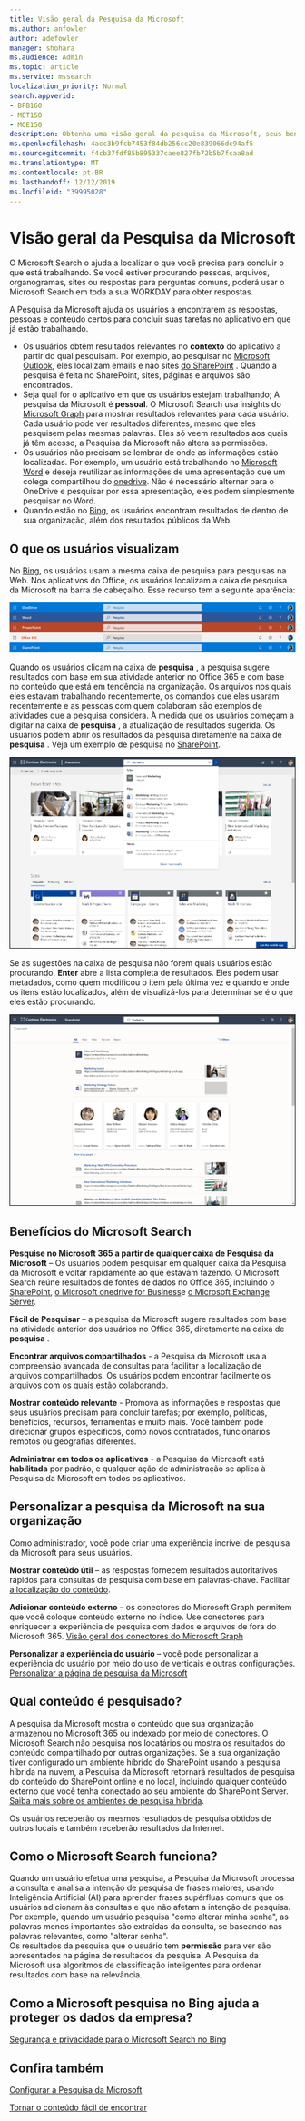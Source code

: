 ```yaml
---
title: Visão geral da Pesquisa da Microsoft
ms.author: anfowler
author: adefowler
manager: shohara
ms.audience: Admin
ms.topic: article
ms.service: mssearch
localization_priority: Normal
search.appverid:
- BFB160
- MET150
- MOE150
description: Obtenha uma visão geral da pesquisa da Microsoft, seus benefícios e quais aplicativos dão suporte à pesquisa da Microsoft.
ms.openlocfilehash: 4acc3b9fcb7453f84db256cc20e839066dc94af5
ms.sourcegitcommit: f4cb37fdf85b895337caee827fb72b5b7fcaa8ad
ms.translationtype: MT
ms.contentlocale: pt-BR
ms.lasthandoff: 12/12/2019
ms.locfileid: "39995028"
---
```

# <a name="overview-of-microsoft-search"></a>Visão geral da Pesquisa da Microsoft

O Microsoft Search o ajuda a localizar o que você precisa para concluir o que está trabalhando. Se você estiver procurando pessoas, arquivos, organogramas, sites ou respostas para perguntas comuns, poderá usar o Microsoft Search em toda a sua WORKDAY para obter respostas.

A Pesquisa da Microsoft ajuda os usuários a encontrarem as respostas, pessoas e conteúdo certos para concluir suas tarefas no aplicativo em que já estão trabalhando.

- Os usuários obtêm resultados relevantes no **contexto** do aplicativo a partir do qual pesquisam. Por exemplo, ao pesquisar no [Microsoft Outlook](https://www.microsoft.com/outlook), eles localizam emails e não sites [do SharePoint](http://sharepoint.com/) . Quando a pesquisa é feita no SharePoint, sites, páginas e arquivos são encontrados.
- Seja qual for o aplicativo em que os usuários estejam trabalhando; A pesquisa da Microsoft é **pessoal**. O Microsoft Search usa insights do [Microsoft Graph](https://developer.microsoft.com/graph/) para mostrar resultados relevantes para cada usuário. Cada usuário pode ver resultados diferentes, mesmo que eles pesquisem pelas mesmas palavras. Eles só veem resultados aos quais já têm acesso, a Pesquisa da Microsoft não altera as permissões.
- Os usuários não precisam se lembrar de onde as informações estão localizadas. Por exemplo, um usuário está trabalhando no [Microsoft Word](https://products.office.com/word) e deseja reutilizar as informações de uma apresentação que um colega compartilhou do [onedrive](https://onedrive.live.com/about/). Não é necessário alternar para o OneDrive e pesquisar por essa apresentação, eles podem simplesmente pesquisar no Word.
- Quando estão no [Bing](https://bing.com), os usuários encontram resultados de dentro de sua organização, além dos resultados públicos da Web.

## <a name="what-users-see"></a>O que os usuários visualizam

No [Bing](https://bing.com), os usuários usam a mesma caixa de pesquisa para pesquisas na Web. Nos aplicativos do Office, os usuários localizam a caixa de pesquisa da Microsoft na barra de cabeçalho. Esse recurso tem a seguinte aparência:

![Capturas de tela de janelas de aplicativos com a caixa do Microsoft Search no cabeçalho](media/Headings_520.png)

Quando os usuários clicam na caixa de **pesquisa** , a pesquisa sugere resultados com base em sua atividade anterior no Office 365 e com base no conteúdo que está em tendência na organização. Os arquivos nos quais eles estavam trabalhando recentemente, os comandos que eles usaram recentemente e as pessoas com quem colaboram são exemplos de atividades que a pesquisa considera. À medida que os usuários começam a digitar na caixa de **pesquisa** , a atualização de resultados sugerida. Os usuários podem abrir os resultados da pesquisa diretamente na caixa de **pesquisa** . Veja um exemplo de pesquisa no [SharePoint](http://sharepoint.com/).

![Capturas de tela da caixa do Microsoft Search com uma consulta e resultados sugeridos](media/SERP_text_520.png)

Se as sugestões na caixa de pesquisa não forem quais usuários estão procurando, **Enter** abre a lista completa de resultados. Eles podem usar metadados, como quem modificou o item pela última vez e quando e onde os itens estão localizados, além de visualizá-los para determinar se é o que eles estão procurando.

![Capturas de tela da página de resultados da Pesquisa da Microsoft](media/search_box.png)

## <a name="benefits-of-microsoft-search"></a>Benefícios do Microsoft Search

**Pesquise no Microsoft 365 a partir de qualquer caixa de Pesquisa da Microsoft** – Os usuários podem pesquisar em qualquer caixa da Pesquisa da Microsoft e voltar rapidamente ao que estavam fazendo. O Microsoft Search reúne resultados de fontes de dados no Office 365, incluindo o [SharePoint](http://sharepoint.com/), [o Microsoft onedrive for Business](https://onedrive.live.com/about/business/)e [o Microsoft Exchange Server](https://products.office.com/exchange/microsoft-exchange-server).

**Fácil de Pesquisar** – a pesquisa da Microsoft sugere resultados com base na atividade anterior dos usuários no Office 365, diretamente na caixa de **pesquisa** .

**Encontrar arquivos compartilhados** - a Pesquisa da Microsoft usa a compreensão avançada de consultas para facilitar a localização de arquivos compartilhados. Os usuários podem encontrar facilmente os arquivos com os quais estão colaborando.

**Mostrar conteúdo relevante** - Promova as informações e respostas que seus usuários precisam para concluir tarefas; por exemplo, políticas, benefícios, recursos, ferramentas e muito mais. Você também pode direcionar grupos específicos, como novos contratados, funcionários remotos ou geografias diferentes.

**Administrar em todos os aplicativos** - a Pesquisa da Microsoft está **habilitada** por padrão, e qualquer ação de administração se aplica à Pesquisa da Microsoft em todos os aplicativos.

## <a name="tailoring-microsoft-search-to-your-organization"></a>Personalizar a pesquisa da Microsoft na sua organização

Como administrador, você pode criar uma experiência incrível de pesquisa da Microsoft para seus usuários. 

**Mostrar conteúdo útil** – as respostas fornecem resultados autoritativos rápidos para consultas de pesquisa com base em palavras-chave. Facilitar [a localização do conteúdo](make-content-easy-to-find.md).

**Adicionar conteúdo externo** – os conectores do Microsoft Graph permitem que você coloque conteúdo externo no índice. Use conectores para enriquecer a experiência de pesquisa com dados e arquivos de fora do Microsoft 365. [Visão geral dos conectores do Microsoft Graph](connectors-overview.md)

**Personalizar a experiência do usuário** – você pode personalizar a experiência do usuário por meio do uso de verticais e outras configurações. [Personalizar a página de pesquisa da Microsoft](customize-search-page.md)

## <a name="what-content-is-searched"></a>Qual conteúdo é pesquisado?

A pesquisa da Microsoft mostra o conteúdo que sua organização armazenou no Microsoft 365 ou indexado por meio de conectores. O Microsoft Search não pesquisa nos locatários ou mostra os resultados do conteúdo compartilhado por outras organizações. Se a sua organização tiver configurado um ambiente híbrido do SharePoint usando a pesquisa híbrida na nuvem, a Pesquisa da Microsoft retornará resultados de pesquisa do conteúdo do SharePoint online e no local, incluindo qualquer conteúdo externo que você tenha conectado ao seu ambiente do SharePoint Server. [Saiba mais sobre os ambientes de pesquisa híbrida](https://docs.microsoft.com/sharepoint/hybrid/learn-about-cloud-hybrid-search-for-sharepoint).

Os usuários receberão os mesmos resultados de pesquisa obtidos de outros locais e também receberão resultados da Internet.

## <a name="how-does-microsoft-search-work"></a>Como o Microsoft Search funciona?

Quando um usuário efetua uma pesquisa, a Pesquisa da Microsoft processa a consulta e analisa a intenção de pesquisa de frases maiores, usando Inteligência Artificial (AI) para aprender frases supérfluas comuns que os usuários adicionam às consultas e que não afetam a intenção de pesquisa. Por exemplo, quando um usuário pesquisa "como alterar minha senha", as palavras menos importantes são extraídas da consulta, se baseando nas palavras relevantes, como "alterar senha".  
Os resultados da pesquisa que o usuário tem **permissão** para ver são apresentados na página de resultados da pesquisa. A Pesquisa da Microsoft usa algoritmos de classificação inteligentes para ordenar resultados com base na relevância.

## <a name="how-does-microsoft-search-in-bing-help-protect-my-company-data"></a>Como a Microsoft pesquisa no Bing ajuda a proteger os dados da empresa?

[Segurança e privacidade para o Microsoft Search no Bing](security-for-search.md)

## <a name="see-also"></a>Confira também

[Configurar a Pesquisa da Microsoft](setup-microsoft-search.md)

[Tornar o conteúdo fácil de encontrar](make-content-easy-to-find.md)
